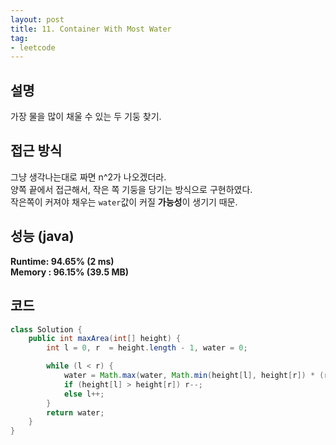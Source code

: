 ```yaml
---
layout: post
title: 11. Container With Most Water
tag:
- leetcode
---
```


## 설명
가장 물을 많이 채울 수 있는 두 기둥 찾기.  

## 접근 방식 
그냥 생각나는대로 짜면 n^2가 나오겠더라.  
양쪽 끝에서 접근해서, 작은 쪽 기둥을 당기는 방식으로 구현하였다.  
작은쪽이 커져야 채우는 `water`값이 커질 **가능성**이 생기기 때문.

## 성능 (java)
**Runtime: 94.65% (2 ms)**  
**Memory : 96.15% (39.5 MB)**  

## 코드  
```java
class Solution {
    public int maxArea(int[] height) {
        int l = 0, r  = height.length - 1, water = 0;

        while (l < r) {
            water = Math.max(water, Math.min(height[l], height[r]) * (r - l));
            if (height[l] > height[r]) r--;
            else l++;
        }
        return water;
    }
}
```
